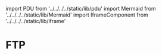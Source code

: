 import PDU from '../../../../static/lib/pdu'
import Mermaid from '../../../../static/lib/Mermaid'
import IframeComponent from '../../../../static/lib/iframe'

# FTP